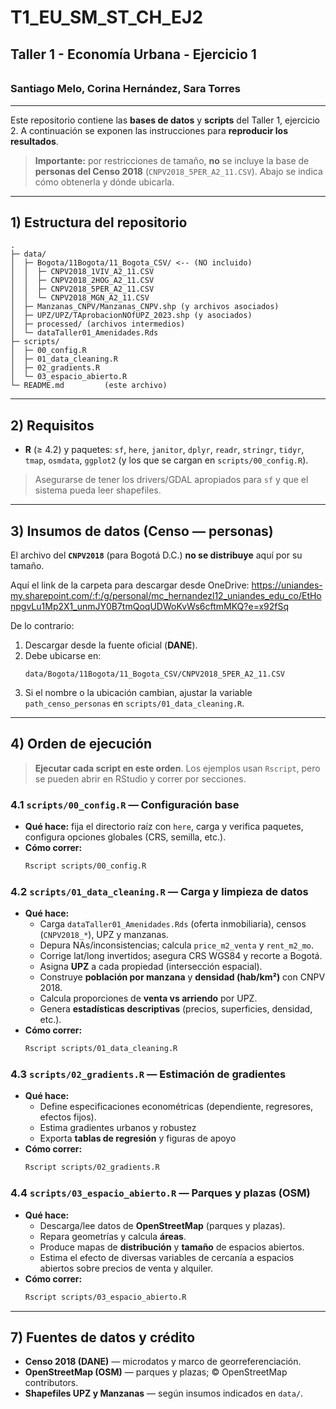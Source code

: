 # T1_EU_SM_ST_CH_EJ2

## Taller 1 - Economía Urbana - Ejercicio 1  

###### 

### Santiago Melo, Corina Hernández, Sara Torres  

---

Este repositorio contiene las **bases de datos** y **scripts** del Taller 1, ejercicio 2. A continuación se exponen las instrucciones para **reproducir los resultados**.

> **Importante:** por restricciones de tamaño, **no** se incluye la base de **personas del Censo 2018** (`CNPV2018_5PER_A2_11.CSV`). Abajo se indica cómo obtenerla y dónde ubicarla.

---

## 1) Estructura del repositorio

```
.
├─ data/
│  ├─ Bogota/11Bogota/11_Bogota_CSV/ <-- (NO incluido)
│  │  ├─ CNPV2018_1VIV_A2_11.CSV
│  │  ├─ CNPV2018_2HOG_A2_11.CSV
│  │  ├─ CNPV2018_5PER_A2_11.CSV   
│  │  └─ CNPV2018_MGN_A2_11.CSV
│  ├─ Manzanas_CNPV/Manzanas_CNPV.shp (y archivos asociados)
│  ├─ UPZ/UPZ/TAprobacionNOfUPZ_2023.shp (y asociados)
│  ├─ processed/ (archivos intermedios)
│  └─ dataTaller01_Amenidades.Rds
├─ scripts/
│  ├─ 00_config.R
│  ├─ 01_data_cleaning.R
│  ├─ 02_gradients.R
│  └─ 03_espacio_abierto.R
└─ README.md         (este archivo)
```
---

## 2) Requisitos

- **R** (≥ 4.2) y paquetes: `sf`, `here`, `janitor`, `dplyr`, `readr`, `stringr`, `tidyr`, `tmap`, `osmdata`, `ggplot2` (y los que se cargan en `scripts/00_config.R`).

> Asegurarse de tener los drivers/GDAL apropiados para `sf` y que el sistema pueda leer shapefiles.

---

## 3) Insumos de datos (Censo — personas)

El archivo del **`CNPV2018`** (para Bogotá D.C.) **no se distribuye** aquí por su tamaño.

Aquí el link de la carpeta para descargar desde OneDrive:
https://uniandes-my.sharepoint.com/:f:/g/personal/mc_hernandezl12_uniandes_edu_co/EtHonpgvLu1Mp2X1_unmJY0B7tmQoqUDWoKvWs6cftmMKQ?e=x92fSq 

De lo contrario:

1. Descargar desde la fuente oficial (**DANE**).
2. Debe ubicarse en:
   ```
   data/Bogota/11Bogota/11_Bogota_CSV/CNPV2018_5PER_A2_11.CSV
   ```
3. Si el nombre o la ubicación cambian, ajustar la variable `path_censo_personas` en `scripts/01_data_cleaning.R`.

---

## 4) Orden de ejecución

> **Ejecutar cada script en este orden**. Los ejemplos usan `Rscript`, pero se pueden abrir en RStudio y correr por secciones. 
### 4.1 `scripts/00_config.R` — Configuración base
- **Qué hace:** fija el directorio raíz con `here`, carga y verifica paquetes, configura opciones globales (CRS, semilla, etc.).
- **Cómo correr:**
  ```bash
  Rscript scripts/00_config.R
  ```

### 4.2 `scripts/01_data_cleaning.R` — Carga y limpieza de datos
- **Qué hace:**
  - Carga `dataTaller01_Amenidades.Rds` (oferta inmobiliaria), censos (`CNPV2018_*`), UPZ y manzanas.
  - Depura NAs/inconsistencias; calcula `price_m2_venta` y `rent_m2_mo`.
  - Corrige lat/long invertidos; asegura CRS WGS84 y recorte a Bogotá.
  - Asigna **UPZ** a cada propiedad (intersección espacial).
  - Construye **población por manzana** y **densidad (hab/km²)** con CNPV 2018.
  - Calcula proporciones de **venta vs arriendo** por UPZ.
  - Genera **estadísticas descriptivas** (precios, superficies, densidad, etc.).
- **Cómo correr:**
  ```bash
  Rscript scripts/01_data_cleaning.R
  ```
  

### 4.3 `scripts/02_gradients.R` — Estimación de gradientes
- **Qué hace:**
  - Define especificaciones econométricas (dependiente, regresores, efectos fijos).
  - Estima gradientes urbanos y robustez
  - Exporta **tablas de regresión** y figuras de apoyo
- **Cómo correr:**
  ```bash
  Rscript scripts/02_gradients.R
  ```
  
### 4.4 `scripts/03_espacio_abierto.R` — Parques y plazas (OSM)
- **Qué hace:**
  - Descarga/lee datos de **OpenStreetMap** (parques y plazas).
  - Repara geometrías y calcula **áreas**.
  - Produce mapas de **distribución** y **tamaño** de espacios abiertos.
  - Estima el efecto de diversas variables de cercanía a espacios abiertos sobre precios de venta y alquiler. 
- **Cómo correr:**
  ```bash
  Rscript scripts/03_espacio_abierto.R
  ```
---

## 7) Fuentes de datos y crédito

- **Censo 2018 (DANE)** — microdatos y marco de georreferenciación.
- **OpenStreetMap (OSM)** — parques y plazas; © OpenStreetMap contributors.
- **Shapefiles UPZ y Manzanas** — según insumos indicados en `data/`.

